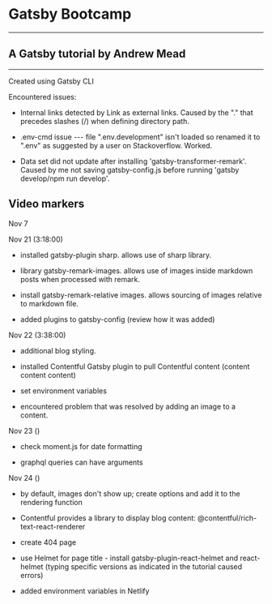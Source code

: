 # Gatsby Bootcamp

---

## A Gatsby tutorial by Andrew Mead

---

Created using Gatsby CLI

Encountered issues:

- Internal links detected by Link as external links. Caused by the "." that precedes slashes (/) when defining directory path.

- .env-cmd issue --- file ".env.development" isn't loaded so renamed it to ".env" as suggested by a user on Stackoverflow. Worked.

- Data set did not update after installing 'gatsby-transformer-remark'. Caused by me not saving gatsby-config.js before running 'gatsby develop/npm run develop'.

## Video markers

Nov 7

Nov 21 (3:18:00)

- installed gatsby-plugin sharp. allows use of sharp library.

- library gatsby-remark-images. allows use of images inside markdown posts when processed with remark.

- install gatsby-remark-relative images. allows sourcing of images relative to markdown file.

- added plugins to gatsby-config (review how it was added)

Nov 22 (3:38:00)

- additional blog styling.

- installed Contentful Gatsby plugin to pull Contentful content (content content content)

- set environment variables

- encountered problem that was resolved by adding an image to a content.

Nov 23 ()

- check moment.js for date formatting

- graphql queries can have arguments

Nov 24 ()

- by default, images don't show up; create options and add it to the rendering function

- Contentful provides a library to display blog content: @contentful/rich-text-react-renderer

- create 404 page

- use Helmet for page title - install gatsby-plugin-react-helmet and react-helmet (typing specific versions as indicated in the tutorial caused errors)

- added environment variables in Netlify